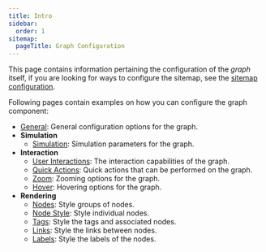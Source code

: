 ```yaml
---
title: Intro
sidebar:
  order: 1
sitemap:
  pageTitle: Graph Configuration
---
```


This page contains information pertaining the configuration of the _graph_ itself, 
if you are looking for ways to configure the sitemap, 
see the [sitemap configuration](/starlight-site-graph/configuration/sitemap/).

Following pages contain examples on how you can configure the graph component:

- [General](/starlight-site-graph/configuration/graph/general/): General configuration options for the graph.
- **Simulation**
  - [Simulation](/starlight-site-graph/configuration/graph/simulation/): Simulation parameters for the graph.
- **Interaction**
  - [User Interactions](/starlight-site-graph/configuration/graph/interaction/): The interaction capabilities of the graph.
  - [Quick Actions](/starlight-site-graph/configuration/graph/actions/): Quick actions that can be performed on the graph.
  - [Zoom](/starlight-site-graph/configuration/graph/zoom/): Zooming options for the graph.
  - [Hover](/starlight-site-graph/configuration/graph/hover/): Hovering options for the graph.
- **Rendering**
  - [Nodes](/starlight-site-graph/configuration/graph/nodes/): Style groups of nodes.
  - [Node Style](/starlight-site-graph/configuration/graph/nodestyle/): Style individual nodes.
  - [Tags](/starlight-site-graph/configuration/graph/tags/): Style the tags and associated nodes.
  - [Links](/starlight-site-graph/configuration/graph/links/): Style the links between nodes.
  - [Labels](/starlight-site-graph/configuration/graph/labels/): Style the labels of the nodes.
